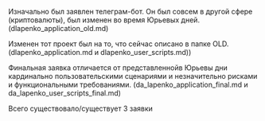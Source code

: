 Изначально был заявлен телеграм-бот. Он был совсем в другой сфере (криптовалюты), был изменен во время Юрьевых дней.
(dlapenko_application_old.md)

Изменен тот проект был на то, что сейчас описано в папке OLD.
(dlapenko_application.md и dlapenko_user_scripts.md))

Финальная заявка отличается от представленнойв Юрьевы дни кардинально пользовательскими сценариями и незначительно рисками и функциональными требованиями.
(da_lapenko_application_final.md и da_lapenko_user_scripts_final.md)

Всего существовало/существует 3 заявки
